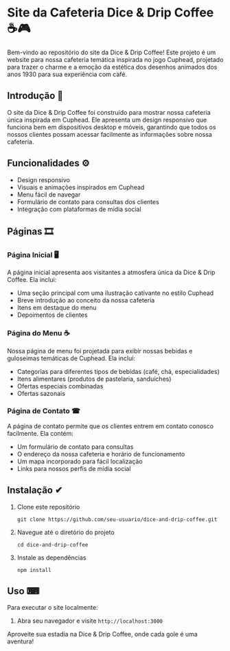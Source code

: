 # Site da Cafeteria Dice & Drip Coffee ☕🎮

Bem-vindo ao repositório do site da Dice & Drip Coffee! Este projeto é um website para nossa cafeteria temática inspirada no jogo Cuphead, projetado para trazer o charme e a emoção da estética dos desenhos animados dos anos 1930 para sua experiência com café.

## Introdução 🧐

O site da Dice & Drip Coffee foi construído para mostrar nossa cafeteria única inspirada em Cuphead. Ele apresenta um design responsivo que funciona bem em dispositivos desktop e móveis, garantindo que todos os nossos clientes possam acessar facilmente as informações sobre nossa cafeteria.

## Funcionalidades ⚙

- Design responsivo
- Visuais e animações inspirados em Cuphead
- Menu fácil de navegar
- Formulário de contato para consultas dos clientes
- Integração com plataformas de mídia social

## Páginas 🎞

### Página Inicial 🖥
A página inicial apresenta aos visitantes a atmosfera única da Dice & Drip Coffee. Ela inclui:
- Uma seção principal com uma ilustração cativante no estilo Cuphead
- Breve introdução ao conceito da nossa cafeteria
- Itens em destaque do menu
- Depoimentos de clientes

### Página do Menu ☕
Nossa página de menu foi projetada para exibir nossas bebidas e guloseimas temáticas de Cuphead. Ela inclui:
- Categorias para diferentes tipos de bebidas (café, chá, especialidades)
- Itens alimentares (produtos de pastelaria, sanduíches)
- Ofertas especiais combinadas
- Ofertas sazonais

### Página de Contato ☎
A página de contato permite que os clientes entrem em contato conosco facilmente. Ela contém:
- Um formulário de contato para consultas
- O endereço da nossa cafeteria e horário de funcionamento
- Um mapa incorporado para fácil localização
- Links para nossos perfis de mídia social

## Instalação ✔

1. Clone este repositório
   ```
   git clone https://github.com/seu-usuario/dice-and-drip-coffee.git
   ```
2. Navegue até o diretório do projeto
   ```
   cd dice-and-drip-coffee
   ```
3. Instale as dependências
   ```
   npm install
   ```

## Uso ⌨

Para executar o site localmente:

1. Abra seu navegador e visite `http://localhost:3000`

Aproveite sua estadia na Dice & Drip Coffee, onde cada gole é uma aventura!
